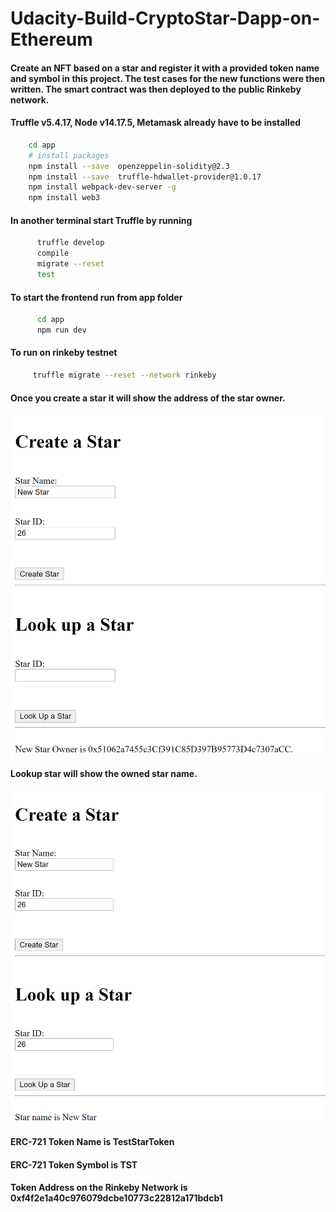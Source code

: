 # Udacity-Build-CryptoStar-Dapp-on-Ethereum

#### Create an NFT based on a star and register it with a provided token name and symbol in this project. The test cases for the new functions were then written. The smart contract was then deployed to the public Rinkeby network.

#### Truffle v5.4.17, Node v14.17.5, Metamask already have to be installed
```bash
    cd app
    # install packages
    npm install --save  openzeppelin-solidity@2.3
    npm install --save  truffle-hdwallet-provider@1.0.17
    npm install webpack-dev-server -g
    npm install web3
```
#### In another terminal start Truffle by running
```bash
      truffle develop
      compile
      migrate --reset
      test
````

#### To start the frontend run from app folder
```bash
      cd app
      npm run dev     
```

#### To run on rinkeby testnet
```bash
     truffle migrate --reset --network rinkeby
```

 #### Once you create a star it will show the address of the star owner.
 
 ![create star](StarNotaryImages/CreateStar.png) 
     
#### Lookup star will show the owned star name.

 ![Lookup star: http://localhost:8080/ ](StarNotaryImages/Lookup.png)


####  ERC-721 Token Name is TestStarToken

####  ERC-721 Token Symbol is TST

####  Token Address on the Rinkeby Network is 0xf4f2e1a40c976079dcbe10773c22812a171bdcb1


